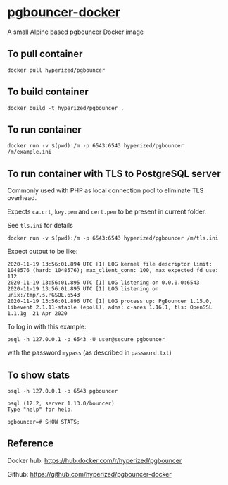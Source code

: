 # [pgbouncer-docker](https://github.com/hyperized/pgbouncer-docker)
A small Alpine based pgbouncer Docker image

## To pull container

```docker pull hyperized/pgbouncer```

## To build container

```docker build -t hyperized/pgbouncer .```

## To run container 

```docker run -v $(pwd):/m -p 6543:6543 hyperized/pgbouncer /m/example.ini```

## To run container with TLS to PostgreSQL server

Commonly used with PHP as local connection pool to eliminate TLS overhead.

Expects `ca.crt`, `key.pem` and `cert.pem` to be present in current folder.

See `tls.ini` for details

```docker run -v $(pwd):/m -p 6543:6543 hyperized/pgbouncer /m/tls.ini```

Expect output to be like:

```shell script
2020-11-19 13:56:01.894 UTC [1] LOG kernel file descriptor limit: 1048576 (hard: 1048576); max_client_conn: 100, max expected fd use: 112
2020-11-19 13:56:01.895 UTC [1] LOG listening on 0.0.0.0:6543
2020-11-19 13:56:01.895 UTC [1] LOG listening on unix:/tmp/.s.PGSQL.6543
2020-11-19 13:56:01.896 UTC [1] LOG process up: PgBouncer 1.15.0, libevent 2.1.11-stable (epoll), adns: c-ares 1.16.1, tls: OpenSSL 1.1.1g  21 Apr 2020
```

To log in with this example:

```
psql -h 127.0.0.1 -p 6543 -U user@secure pgbouncer
```

with the password `mypass` (as described in `password.txt`)

## To show stats

```
psql -h 127.0.0.1 -p 6543 pgbouncer

psql (12.2, server 1.13.0/bouncer)
Type "help" for help.

pgbouncer=# SHOW STATS;
```

## Reference

Docker hub: https://hub.docker.com/r/hyperized/pgbouncer

Github: https://github.com/hyperized/pgbouncer-docker
